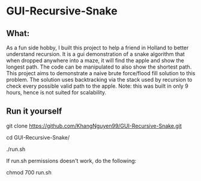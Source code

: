 # GUI-Recursive-Snake


## What:
As a fun side hobby, I built this project to help a friend in Holland to better understand recursion. It is a gui demonstration of a snake algorithm that when dropped anywhere into a maze, it will find the apple and show the longest path. The code can be manipulated to also show the shortest path. This project aims to demonstrate a naive brute force/flood fill solution to this problem. The solution uses backtracking via the stack used by recursion to check every possible valid path to the apple. Note: this was built in only 9 hours, hence is not suited for scalability.

## Run it yourself
git clone https://github.com/KhangNguyen99/GUI-Recursive-Snake.git

cd GUI-Recursive-Snake/

./run.sh

If run.sh permissions doesn't work, do the following:

chmod 700 run.sh

